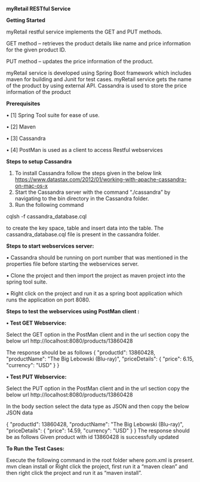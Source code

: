 **myRetail RESTful Service**

**Getting Started**

myRetail restful service implements the GET and PUT methods. 

GET method – retrieves the product details like name and price information for the given product ID.

PUT method – updates the price information of the product.

myRetail service is developed using Spring Boot framework which includes maven for building and Junit for test cases. myRetail service gets the name of the product by using external API. Cassandra is used to store the price information of the product

**Prerequisites**

•	[1] Spring Tool suite for ease of use.

•	[2] Maven

•	[3] Cassandra

•	[4] PostMan is used as a client to access Restful webservices

**Steps to setup Cassandra**

1.	To install Cassandra follow the steps given in the below link
https://www.datastax.com/2012/01/working-with-apache-cassandra-on-mac-os-x 
2.	Start the Cassandra server with the command “./cassandra” by navigating to the bin directory in the Cassandra folder.
3.	Run the following command

cqlsh -f cassandra_database.cql

to create the key space, table and insert data into the table. The cassandra_database.cql file is present in the cassandra folder.


**Steps to start webservices server:**

•	Cassandra should be running on port number that was mentioned in the properties file before starting the webservices server.

•	Clone the project and then import the project as maven project into the spring tool suite.

•	Right click on the project and run it as a spring boot application which runs the application on port 8080.


**Steps to test the webservices using PostMan client :**

**•	Test GET Webservice:**

Select the GET option in the PostMan client and in the url section copy the below url
http://localhost:8080/products/13860428

The response should be as follows
             {
    		"productId": 13860428,
    		"productName": "The Big Lebowski (Blu-ray)",
    		"priceDetails": {
        			"price": 6.15,
        			"currency": "USD"
    		}
}

**•	Test PUT Webservice:**

Select the PUT option in the PostMan client and in the url section copy the below url
http://localhost:8080/products/13860428

In the body section select the data type as JSON and then copy the below JSON data

{
    "productId": 13860428,
    "productName": "The Big Lebowski (Blu-ray)",
    "priceDetails": {
        "price": 14.59,
        "currency": "USD"
    }
}
The response should be as follows
Given product with id 13860428 is successfully updated

**To Run the Test Cases:**

Execute the following command in the root folder where pom.xml is present.
mvn clean install
		or
Right click the project, first run it a “maven clean” and then right click the project and run it as “maven install”.


